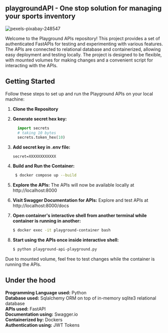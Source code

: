 ## playgroundAPI - One stop solution for managing your sports inventory


![pexels-pixabay-248547](https://github.com/vidhi-kumar/playgroundAPI/assets/55309127/b9359bbd-cf88-4e52-bf25-eef6e5e12526)


Welcome to the Playground APIs repository! This project provides a set of authenticated FastAPIs for testing and experimenting with various features. 
The APIs are connected to relational database and containerized, allowing easy deployment and testing locally. 
The project is designed to be flexible, with mounted volumes for making changes and a convenient script for interacting with the APIs.

## Getting Started

Follow these steps to set up and run the Playground APIs on your local machine:

1. **Clone the Repository**

2. **Generate secret hex key:**
    ```python
      import secrets
      # taking 10 bytes
      secrets.token_hex(10)
    ```

3.  **Add secret key in .env file:**
     ```env
     secret=XXXXXXXXXXXX
     ```

4. **Build and Run the Container:**
    ```bash
     $ docker compose up --build
    ```

5. **Explore the APIs:**
  The APIs will now be available locally at http://localhost:8000

6. **Visit Swagger Documentation for APIs:**
   Explore and test APIs at http://localhost:8000/docs

7. **Open container's interactive shell from another terminal while container is running in another:**
   ```bash
   $ docker exec -it playground-container bash
   ```
   
8. **Start using the APIs once inside interactive shell:**
   ```bash
   $ python playground-api-playground.py
   ```

Due to mounted volume, feel free to test changes while the container is running the APIs.

## Under the hood
**Programming Language used:**
Python<br>
**Database used:**
Sqlalchemy ORM on top of in-memory sqlite3 relational database<br>
**APIs used:**
FastAPI<br>
**Documentation using:**
Swagger.io<br>
**Containerized by:**
Dockers<br>
**Authentication using:**
JWT Tokens<br>
